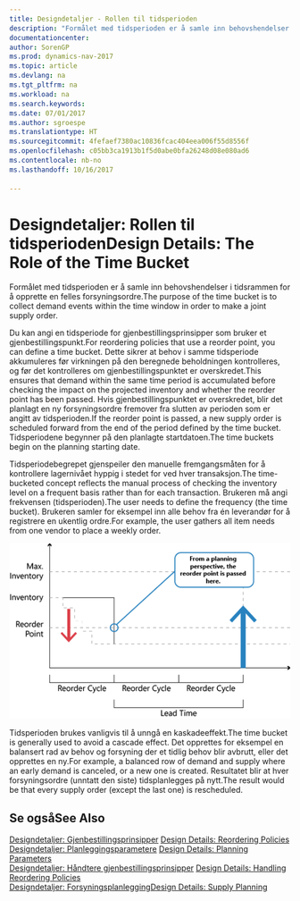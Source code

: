 ```yaml
---
title: Designdetaljer - Rollen til tidsperioden
description: "Formålet med tidsperioden er å samle inn behovshendelser i tidsrammen for å opprette en felles forsyningsordre."
documentationcenter: 
author: SorenGP
ms.prod: dynamics-nav-2017
ms.topic: article
ms.devlang: na
ms.tgt_pltfrm: na
ms.workload: na
ms.search.keywords: 
ms.date: 07/01/2017
ms.author: sgroespe
ms.translationtype: HT
ms.sourcegitcommit: 4fefaef7380ac10836fcac404eea006f55d8556f
ms.openlocfilehash: c05bb3ca1913b1f5d0abe0bfa26248d08e080ad6
ms.contentlocale: nb-no
ms.lasthandoff: 10/16/2017

---
```

# <a name="design-details-the-role-of-the-time-bucket"></a><span data-ttu-id="11d3c-103">Designdetaljer: Rollen til tidsperioden</span><span class="sxs-lookup"><span data-stu-id="11d3c-103">Design Details: The Role of the Time Bucket</span></span>
<span data-ttu-id="11d3c-104">Formålet med tidsperioden er å samle inn behovshendelser i tidsrammen for å opprette en felles forsyningsordre.</span><span class="sxs-lookup"><span data-stu-id="11d3c-104">The purpose of the time bucket is to collect demand events within the time window in order to make a joint supply order.</span></span>  
  
 <span data-ttu-id="11d3c-105">Du kan angi en tidsperiode for gjenbestillingsprinsipper som bruker et gjenbestillingspunkt.</span><span class="sxs-lookup"><span data-stu-id="11d3c-105">For reordering policies that use a reorder point, you can define a time bucket.</span></span> <span data-ttu-id="11d3c-106">Dette sikrer at behov i samme tidsperiode akkumuleres før virkningen på den beregnede beholdningen kontrolleres, og før det kontrolleres om gjenbestillingspunktet er overskredet.</span><span class="sxs-lookup"><span data-stu-id="11d3c-106">This ensures that demand within the same time period is accumulated before checking the impact on the projected inventory and whether the reorder point has been passed.</span></span> <span data-ttu-id="11d3c-107">Hvis gjenbestillingspunktet er overskredet, blir det planlagt en ny forsyningsordre fremover fra slutten av perioden som er angitt av tidsperioden.</span><span class="sxs-lookup"><span data-stu-id="11d3c-107">If the reorder point is passed, a new supply order is scheduled forward from the end of the period defined by the time bucket.</span></span> <span data-ttu-id="11d3c-108">Tidsperiodene begynner på den planlagte startdatoen.</span><span class="sxs-lookup"><span data-stu-id="11d3c-108">The time buckets begin on the planning starting date.</span></span>  
  
 <span data-ttu-id="11d3c-109">Tidsperiodebegrepet gjenspeiler den manuelle fremgangsmåten for å kontrollere lagernivået hyppig i stedet for ved hver transaksjon.</span><span class="sxs-lookup"><span data-stu-id="11d3c-109">The time-bucketed concept reflects the manual process of checking the inventory level on a frequent basis rather than for each transaction.</span></span> <span data-ttu-id="11d3c-110">Brukeren må angi frekvensen (tidsperioden).</span><span class="sxs-lookup"><span data-stu-id="11d3c-110">The user needs to define the frequency (the time bucket).</span></span> <span data-ttu-id="11d3c-111">Brukeren samler for eksempel inn alle behov fra én leverandør for å registrere en ukentlig ordre.</span><span class="sxs-lookup"><span data-stu-id="11d3c-111">For example, the user gathers all item needs from one vendor to place a weekly order.</span></span>  
  
 ![](media/nav_app_supply_planning_2_reorder_cycle.png "NAV_APP_supply_planning_2_reorder_cycle")  
  
 <span data-ttu-id="11d3c-112">Tidsperioden brukes vanligvis til å unngå en kaskadeeffekt.</span><span class="sxs-lookup"><span data-stu-id="11d3c-112">The time bucket is generally used to avoid a cascade effect.</span></span> <span data-ttu-id="11d3c-113">Det opprettes for eksempel en balansert rad av behov og forsyning der et tidlig behov blir avbrutt, eller det opprettes en ny.</span><span class="sxs-lookup"><span data-stu-id="11d3c-113">For example, a balanced row of demand and supply where an early demand is canceled, or a new one is created.</span></span> <span data-ttu-id="11d3c-114">Resultatet blir at hver forsyningsordre (unntatt den siste) tidsplanlegges på nytt.</span><span class="sxs-lookup"><span data-stu-id="11d3c-114">The result would be that every supply order (except the last one) is rescheduled.</span></span>  
  
## <a name="see-also"></a><span data-ttu-id="11d3c-115">Se også</span><span class="sxs-lookup"><span data-stu-id="11d3c-115">See Also</span></span>  
 <span data-ttu-id="11d3c-116">[Designdetaljer: Gjenbestillingsprinsipper](design-details-reordering-policies.md) </span><span class="sxs-lookup"><span data-stu-id="11d3c-116">[Design Details: Reordering Policies](design-details-reordering-policies.md) </span></span>  
 <span data-ttu-id="11d3c-117">[Designdetaljer: Planleggingsparametere](design-details-planning-parameters.md) </span><span class="sxs-lookup"><span data-stu-id="11d3c-117">[Design Details: Planning Parameters](design-details-planning-parameters.md) </span></span>  
 <span data-ttu-id="11d3c-118">[Designdetaljer: Håndtere gjenbestillingsprinsipper](design-details-handling-reordering-policies.md) </span><span class="sxs-lookup"><span data-stu-id="11d3c-118">[Design Details: Handling Reordering Policies](design-details-handling-reordering-policies.md) </span></span>  
 [<span data-ttu-id="11d3c-119">Designdetaljer: Forsyningsplanlegging</span><span class="sxs-lookup"><span data-stu-id="11d3c-119">Design Details: Supply Planning</span></span>](design-details-supply-planning.md)
